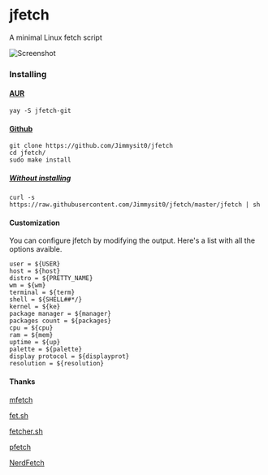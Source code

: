 # jfetch
A minimal Linux fetch script

![Screenshot](https://media.discordapp.net/attachments/743573851685912629/784631371519623171/unknown.png)

### Installing

#### [AUR](https://aur.archlinux.org/packages/jfetch-git/)

```
yay -S jfetch-git
```

#### [Github](https://github.com/Jimmysit0/jfetch)

```
git clone https://github.com/Jimmysit0/jfetch
cd jfetch/
sudo make install
```

##### [Without installing](https://raw.githubusercontent.com/Jimmysit0/jfetch/master/jfetch)

```
curl -s https://raw.githubusercontent.com/Jimmysit0/jfetch/master/jfetch | sh
```

#### Customization
You can configure jfetch by modifying the output. Here's a list with all the options avaible.

```
user = ${USER}
host = ${host}
distro = ${PRETTY_NAME}
wm = ${wm}
terminal = ${term}
shell = ${SHELL##*/}
kernel = ${ke}
package manager = ${manager}
packages count = ${packages}
cpu = ${cpu}
ram = ${mem}
uptime = ${up}
palette = ${palette}
display protocol = ${displayprot}
resolution = ${resolution}
```

#### Thanks

[mfetch](https://github.com/depsterr/mfetch)

[fet.sh](https://github.com/6gk/fet.sh)

[fetcher.sh](https://github.com/unixporn/trup/blob/master/fetcher.sh)

[pfetch](https://github.com/dylanaraps/pfetch)

[NerdFetch](https://github.com/ThatOneCalculator/NerdFetch)
